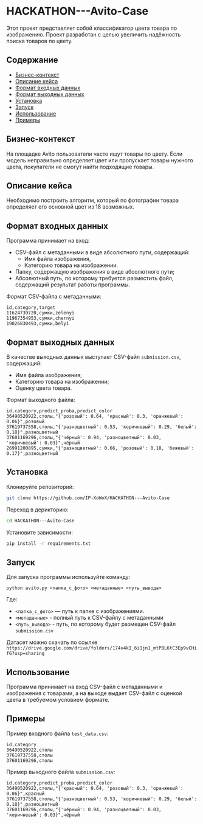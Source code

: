 # HACKATHON---Avito-Case

Этот проект представляет собой классификатор цвета товара по изображению. Проект разработан с целью увеличить надёжность поиска товаров по цвету.

## Содержание

- [Бизнес-контекст](#бизнес-контекст)
- [Описание кейса](#описание-кейса)
- [Формат входных данных](#формат-входных-данных)
- [Формат выходных данных](#формат-выходных-данных)
- [Установка](#установка)
- [Запуск](#запуск)
- [Использование](#использование)
- [Примеры](#примеры)


## Бизнес-контекст

На площадке Avito пользователи часто ищут товары по цвету. Если модель неправильно определяет цвет или пропускает товары нужного цвета, покупатели не смогут найти подходящие товары. 

## Описание кейса

Необходимо построить алгоритм, который по фотографии товара определяет его основной цвет из 18 возможных.

## Формат входных данных

Программа принимает на вход:

- CSV-файл с метаданными в виде абсолютного пути, содержащий:
  - Имя файла изображения,
  - Категорию товара на изображении.
- Папку, содержащую изображения в виде абсолютного пути;
- Абсолютный путь, по которому требуется разместить файл, содержащий результат работы программы.

Формат CSV-файла с метаданными:
```
id,category,target
11624739720,сумки,zelenyi
11967354953,сумки,chernyi
19026830493,сумки,belyi
```

## Формат выходных данных

В качестве выходных данных выступает CSV-файл `submission.csv`, содержащий:
- Имя файла изображения;
- Категорию товара на изображении;
- Оценку цвета товара.

Формат выходного файла:

```
id,category,predict_proba,predict_color
36490520922,столы,"{'розовый': 0.64, 'красный': 0.3, 'оранжевый': 0.06}",розовый
37619737558,столы,"{'разноцветный': 0.53, 'коричневый': 0.29, 'белый': 0.18}",разноцветный
37601169296,столы,"{'чёрный': 0.94, 'разноцветный': 0.03, 'коричневый': 0.03}",чёрный
26991200895,сумки,"{'разноцветный': 0.66, 'розовый': 0.18, 'бежевый': 0.17}",разноцветный
```

## Установка

Клонируйте репозиторий:
``` bash
git clone https://github.com/IP-XoWoX/HACKATHON---Avito-Case
```
Переход в дерикторию:
``` bash
cd HACKATHON---Avito-Case
```
Установите зависимости:
``` bash
pip install -r requirements.txt
```

## Запуск

Для запуска программы используйте команду:

`python avito.py <папка_с_фото> <метаданные> <путь_вывода>`

Где: 
- `<папка_с_фото>` — путь к папке с изображениями.
- `<метаданные>` - полный путь к CSV-файлу с метаданными
- `<путь_вывода>` - путь, по которому будет размещен CSV-файл `submission.csv`

Датасет можно скачать по ссылке `https://drive.google.com/drive/folders/174v4kI_6i1jn1_mtPBL6tC3Ep9vCHifG?usp=sharing`

## Использование

Программа принимает на вход CSV-файл с метаданными и изображения с товарами, а на выходе выдает CSV-файл с оценкой цвета в требуемом условием формате.

## Примеры

Пример входного файла `test_data.csv`:

```
id,category
36490520922,столы
37619737558,столы
37601169296,столы
```

Пример выходного файла `submission.csv`:

```
id,category,predict_proba,predict_color
36490520922,столы,"{'красный': 0.64, 'розовый': 0.3, 'оранжевый': 0.06}",красный
37619737558,столы,"{'разноцветный': 0.53, 'коричневый': 0.29, 'белый': 0.18}",разноцветный
37601169296,столы,"{'чёрный': 0.94, 'разноцветный': 0.03, 'коричневый': 0.03}",чёрный
```


